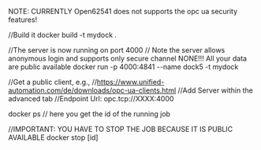 NOTE: CURRENTLY Open62541 does not supports the opc ua security features! 

//Build it
docker build -t mydock . 

//The server is now running on port 4000
// Note the server allows anonymous login and supports only secure channel NONE!!! All your data are public available
docker run -p 4000:4841 --name dock5 -t mydock

//Get a public client, e.g., 
//https://www.unified-automation.com/de/downloads/opc-ua-clients.html
//Add Server within the advanced tab
//Endpoint Url: opc.tcp://XXXX:4000

docker ps // here you get the id of the running job

//IMPORTANT: YOU HAVE TO STOP THE JOB BECAUSE IT IS PUBLIC AVAILABLE
docker stop [id]
